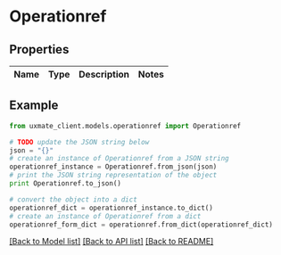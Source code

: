 # Operationref


## Properties
Name | Type | Description | Notes
------------ | ------------- | ------------- | -------------

## Example

```python
from uxmate_client.models.operationref import Operationref

# TODO update the JSON string below
json = "{}"
# create an instance of Operationref from a JSON string
operationref_instance = Operationref.from_json(json)
# print the JSON string representation of the object
print Operationref.to_json()

# convert the object into a dict
operationref_dict = operationref_instance.to_dict()
# create an instance of Operationref from a dict
operationref_form_dict = operationref.from_dict(operationref_dict)
```
[[Back to Model list]](../README.md#documentation-for-models) [[Back to API list]](../README.md#documentation-for-api-endpoints) [[Back to README]](../README.md)


